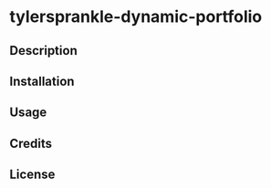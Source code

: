 # tylersprankle-dynamic-portfolio

## Description

## Installation

## Usage

## Credits

## License